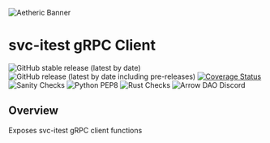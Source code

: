 ![Aetheric Banner](https://github.com/aetheric-oss/.github/raw/main/assets/readme-banner.png)

# svc-itest gRPC Client

![GitHub stable release (latest by date)](https://img.shields.io/github/v/release/aetheric-oss/svc-itest?sort=semver&color=green) ![GitHub release (latest by date including pre-releases)](https://img.shields.io/github/v/release/aetheric-oss/svc-itest?include_prereleases) [![Coverage Status](https://coveralls.io/repos/github/aetheric-oss/svc-itest/badge.svg?branch=develop)](https://coveralls.io/github/aetheric-oss/svc-itest)
![Sanity Checks](https://github.com/aetheric-oss/svc-itest/actions/workflows/sanity_checks.yml/badge.svg?branch=develop) ![Python PEP8](https://github.com/aetheric-oss/svc-itest/actions/workflows/python_ci.yml/badge.svg?branch=develop) ![Rust Checks](https://github.com/aetheric-oss/svc-itest/actions/workflows/rust_ci.yml/badge.svg?branch=develop) 
![Arrow DAO Discord](https://img.shields.io/discord/853833144037277726?style=plastic)

## Overview

Exposes svc-itest gRPC client functions
